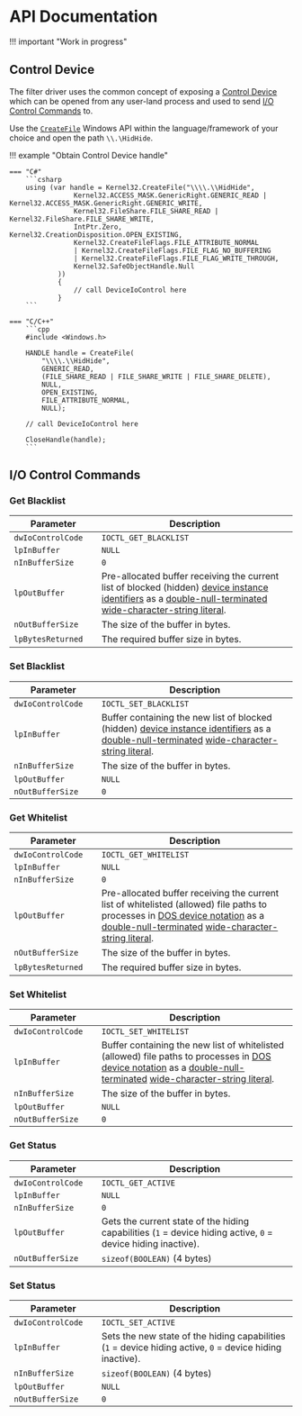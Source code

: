 # API Documentation

!!! important "Work in progress"

## Control Device

The filter driver uses the common concept of exposing a [Control Device](https://docs.microsoft.com/en-us/windows-hardware/drivers/wdf/using-control-device-objects) which can be opened from any user-land process and used to send [I/O Control Commands](::io-control-commands) to.

Use the [`CreateFile`](https://docs.microsoft.com/en-us/windows/win32/api/fileapi/nf-fileapi-createfilea) Windows API within the language/framework of your choice and open the path `\\.\HidHide`.

!!! example "Obtain Control Device handle"

    === "C#"
        ```csharp
        using (var handle = Kernel32.CreateFile("\\\\.\\HidHide",
                    Kernel32.ACCESS_MASK.GenericRight.GENERIC_READ | Kernel32.ACCESS_MASK.GenericRight.GENERIC_WRITE,
                    Kernel32.FileShare.FILE_SHARE_READ | Kernel32.FileShare.FILE_SHARE_WRITE,
                    IntPtr.Zero, Kernel32.CreationDisposition.OPEN_EXISTING,
                    Kernel32.CreateFileFlags.FILE_ATTRIBUTE_NORMAL
                    | Kernel32.CreateFileFlags.FILE_FLAG_NO_BUFFERING
                    | Kernel32.CreateFileFlags.FILE_FLAG_WRITE_THROUGH,
                    Kernel32.SafeObjectHandle.Null
                ))
                {
                    // call DeviceIoControl here
                }
        ```

    === "C/C++"
        ```cpp
        #include <Windows.h>

        HANDLE handle = CreateFile(
            "\\\\.\\HidHide", 
            GENERIC_READ, 
            (FILE_SHARE_READ | FILE_SHARE_WRITE | FILE_SHARE_DELETE), 
            NULL, 
            OPEN_EXISTING, 
            FILE_ATTRIBUTE_NORMAL, 
            NULL);

        // call DeviceIoControl here

        CloseHandle(handle);
        ```

## I/O Control Commands

### Get Blacklist

| <div style="width:140px">Parameter</div> | Description |
|---|---|
| `dwIoControlCode` | `IOCTL_GET_BLACKLIST` |
| `lpInBuffer` | `NULL` |
| `nInBufferSize` | `0` |
| `lpOutBuffer` | Pre-allocated buffer receiving the current list of blocked (hidden) [device instance identifiers](https://docs.microsoft.com/en-us/windows-hardware/drivers/install/device-instance-ids) as a [double-null-terminated](https://devblogs.microsoft.com/oldnewthing/20091008-00/?p=16443) [wide-character-string literal](https://docs.microsoft.com/en-us/cpp/c-language/multibyte-and-wide-characters?view=msvc-160). |
| `nOutBufferSize` | The size of the buffer in bytes. |
| `lpBytesReturned` | The required buffer size in bytes. |

### Set Blacklist

| <div style="width:140px">Parameter</div> | Description |
|---|---|
| `dwIoControlCode` | `IOCTL_SET_BLACKLIST` |
| `lpInBuffer` | Buffer containing the new list of blocked (hidden) [device instance identifiers](https://docs.microsoft.com/en-us/windows-hardware/drivers/install/device-instance-ids) as a [double-null-terminated](https://devblogs.microsoft.com/oldnewthing/20091008-00/?p=16443) [wide-character-string literal](https://docs.microsoft.com/en-us/cpp/c-language/multibyte-and-wide-characters?view=msvc-160). |
| `nInBufferSize` | The size of the buffer in bytes. |
| `lpOutBuffer` | `NULL` |
| `nOutBufferSize` | `0` |

### Get Whitelist

| <div style="width:140px">Parameter</div> | Description |
|---|---|
| `dwIoControlCode` | `IOCTL_GET_WHITELIST` |
| `lpInBuffer` | `NULL` |
| `nInBufferSize` | `0` |
| `lpOutBuffer` | Pre-allocated buffer receiving the current list of whitelisted (allowed) file paths to processes in [DOS device notation](https://docs.microsoft.com/en-us/windows/win32/api/fileapi/nf-fileapi-querydosdevicew#parameters) as a [double-null-terminated](https://devblogs.microsoft.com/oldnewthing/20091008-00/?p=16443) [wide-character-string literal](https://docs.microsoft.com/en-us/cpp/c-language/multibyte-and-wide-characters?view=msvc-160). |
| `nOutBufferSize` | The size of the buffer in bytes. |
| `lpBytesReturned` | The required buffer size in bytes. |

### Set Whitelist

| <div style="width:140px">Parameter</div> | Description |
|---|---|
| `dwIoControlCode` | `IOCTL_SET_WHITELIST` |
| `lpInBuffer` | Buffer containing the new list of whitelisted (allowed) file paths to processes in [DOS device notation](https://docs.microsoft.com/en-us/windows/win32/api/fileapi/nf-fileapi-querydosdevicew#parameters) as a [double-null-terminated](https://devblogs.microsoft.com/oldnewthing/20091008-00/?p=16443) [wide-character-string literal](https://docs.microsoft.com/en-us/cpp/c-language/multibyte-and-wide-characters?view=msvc-160). |
| `nInBufferSize` | The size of the buffer in bytes. |
| `lpOutBuffer` | `NULL` |
| `nOutBufferSize` | `0` |

### Get Status

| <div style="width:140px">Parameter</div> | Description |
|---|---|
| `dwIoControlCode` | `IOCTL_GET_ACTIVE` |
| `lpInBuffer` | `NULL` |
| `nInBufferSize` | `0` |
| `lpOutBuffer` | Gets the current state of the hiding capabilities (`1` = device hiding active, `0` = device hiding inactive). |
| `nOutBufferSize` | `sizeof(BOOLEAN)` (4 bytes) |

### Set Status

| <div style="width:140px">Parameter</div> | Description |
|---|---|
| `dwIoControlCode` | `IOCTL_SET_ACTIVE` |
| `lpInBuffer` | Sets the new state of the hiding capabilities (`1` = device hiding active, `0` = device hiding inactive). |
| `nInBufferSize` | `sizeof(BOOLEAN)` (4 bytes) |
| `lpOutBuffer` | `NULL` |
| `nOutBufferSize` | `0` |
